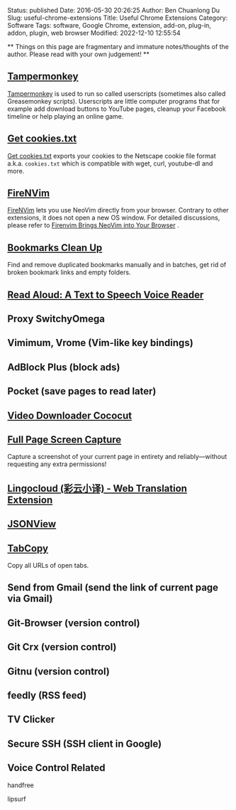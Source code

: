 Status: published
Date: 2016-05-30 20:26:25
Author: Ben Chuanlong Du
Slug: useful-chrome-extensions
Title: Useful Chrome Extensions
Category: Software
Tags: software, Google Chrome, extension, add-on, plug-in, addon, plugin, web browser
Modified: 2022-12-10 12:55:54

**
Things on this page are
fragmentary and immature notes/thoughts of the author.
Please read with your own judgement!
**


## [Tampermonkey](https://chrome.google.com/webstore/detail/tampermonkey/dhdgffkkebhmkfjojejmpbldmpobfkfo?hl=en)
[Tampermonkey](https://chrome.google.com/webstore/detail/tampermonkey/dhdgffkkebhmkfjojejmpbldmpobfkfo?hl=en)
is used to run so called userscripts (sometimes also called Greasemonkey scripts). 
Userscripts are little computer programs that for example add download buttons to YouTube pages, 
cleanup your Facebook timeline or help playing an online game.

## [Get cookies.txt](https://chrome.google.com/webstore/detail/get-cookiestxt/bgaddhkoddajcdgocldbbfleckgcbcid?hl=en)
[Get cookies.txt](https://chrome.google.com/webstore/detail/get-cookiestxt/bgaddhkoddajcdgocldbbfleckgcbcid?hl=en)
exports your cookies to the Netscape cookie file format a.k.a. `cookies.txt`
which is compatible with wget, curl, youtube-dl and more.

## [FireNVim](https://chrome.google.com/webstore/detail/firenvim/egpjdkipkomnmjhjmdamaniclmdlobbo/related)
[FireNVim](https://chrome.google.com/webstore/detail/firenvim/egpjdkipkomnmjhjmdamaniclmdlobbo/related)
lets you use NeoVim directly from your browser. 
Contrary to other extensions, 
it does not open a new OS window.
For detailed discussions,
please refer to
[Firenvim Brings NeoVim into Your Browser](https://www.legendu.net/misc/blog/firenvim-brings-neovim-into-your-browser/)
.

## [Bookmarks Clean Up](https://chrome.google.com/webstore/detail/bookmarks-clean-up/oncbjlgldmiagjophlhobkogeladjijl?hl=en)
Find and remove duplicated bookmarks manually and in batches, 
get rid of broken bookmark links and empty folders.

## [Read Aloud: A Text to Speech Voice Reader](https://chrome.google.com/webstore/detail/read-aloud-a-text-to-spee/hdhinadidafjejdhmfkjgnolgimiaplp/related?hl=en)

## Proxy SwitchyOmega 

## Vimimum, Vrome (Vim-like key bindings)

## AdBlock Plus (block ads)

## Pocket (save pages to read later)

## [Video Downloader Cococut](https://chrome.google.com/webstore/detail/video-downloader-cococut/gddbgllpilhpnjpkdbopahnpealaklle/related)

## [Full Page Screen Capture](https://chrome.google.com/webstore/detail/full-page-screen-capture/fdpohaocaechififmbbbbbknoalclacl)

Capture a screenshot of your current page in entirety and reliably—without requesting any extra permissions!

## [Lingocloud (彩云小译) - Web Translation Extension](https://chrome.google.com/webstore/detail/lingocloud-web-translatio/jmpepeebcbihafjjadogphmbgiffiajh)

## [JSONView](https://chrome.google.com/webstore/detail/jsonview/chklaanhfefbnpoihckbnefhakgolnmc?hl=en)

## [TabCopy](https://chrome.google.com/webstore/detail/tabcopy/micdllihgoppmejpecmkilggmaagfdmb?hl=en-US)
Copy all URLs of open tabs.

## Send from Gmail (send the link of current page via Gmail)
## Git-Browser (version control)
## Git Crx (version control)
## Gitnu (version control)
## feedly (RSS feed)
## TV Clicker
## Secure SSH (SSH client in Google)


## Voice Control Related

handfree

lipsurf
